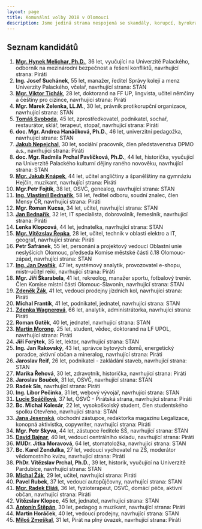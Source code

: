 ```yaml
---
layout: page
title: Komunální volby 2018 v Olomouci
description: Jsme jediná strana nespojená se skandály, korupcí, byrokracií. Jsme tu osm let. Hájíme svobodu, přinášíme čerstvé nápady a nebojíme se říkat, co si myslíme. Politici slibují modré z nebe, světlé zítřky a další prázdná hesla. Piráti nabízí jasné a konkrétní cíle – černé na bílém. Pusťte nás na ně!
---
```

## Seznam kandidátů

1. [**Mgr. Hynek Melichar, Ph.D.**](/lide/hynek-melichar), 36 let, vyučující na Univerzitě Palackého, odborník na mezinárodní bezpečnost a řešení konfliktů, navrhující strana: Piráti
2. **Ing. Josef Suchánek**, 55 let, manažer, ředitel Správy kolejí a menz Univerzity Palackého, včelař, navrhující strana: STAN
3. [**Mgr. Viktor Tichák**](/lide/viktor-tichak), 28 let, doktorand na FF UP, lingvista, učitel němčiny a češtiny pro cizince, navrhující strana: Piráti
4. **Mgr. Marek Zelenka, LL.M.**, 30 let, právník protikorupční organizace, navrhující strana: STAN
5. [**Tomáš Svoboda**](/lide/tomas-svoboda), 45 let, zprostředkovatel, podnikatel, sochař, restaurátor, sklář, terapeut, stopař, navrhující strana: Piráti
6. **doc. Mgr. Andrea Hanáčková, Ph.D.**, 46 let, univerzitní pedagožka, navrhující strana: STAN
7. [**Jakub Nepejchal**](/lide/jakub-nepejchal), 30 let, sociální pracovník, člen představenstva DPMO a.s., navrhující strana: Piráti
8. **doc. Mgr. Radmila Prchal Pavlíčková, Ph.D.**, 44 let,  historička, vyučující na Univerzitě Palackého kulturní dějiny raného novověku, navrhující strana: STAN
9. [**Mgr. Jakub Knápek**](/lide/jakub-knapek), 44 let, učitel angličtiny a španělštiny na gymnáziu Hejčín, muzikant, navrhující strana: Piráti
10. **Mgr.Petr Fojtík**, 38 let, OSVČ, genealog, navrhující strana: STAN
11. [**Ing. Vlastimil Bednařík**](/lide/vlastimil-bednarik), 58 let, ředitel odboru, soudní znalec, člen Mensy ČR, navrhující strana: Piráti
12. **Mgr. Roman Kucsa**, 34 let, učitel, navrhující strana: STAN
13. [**Jan Bednařík**](/lide/jan-bednarik), 32 let, IT specialista, dobrovolník, řemeslník, navrhující strana: Piráti
14. **Lenka Klopcová**, 44 let, jednatelka, navrhující strana: STAN
15. [**Mgr. Vítězslav Řepka**](/lide/vitezslav-repka), 28 let, učitel, technik v oblasti elektro a IT, geograf, navrhující strana: Piráti
16. **Petr Šafránek**, 55 let, personání a projektový vedoucí Oblastní unie neslyšících Olomouc, předseda Komise městské části č.18 Olomouc-západ, navrhující strana: STAN
17. [**Ing. Jan Dvořák**](/lide/jan-dvorak), 47 let, systémový analytik, provozovatel e-shopu, mistr-učitel reiki, navrhující strana: Piráti
18. **Mgr. Jiří Škarabela**, 41 let, rekreolog, manažer sportu, fotbalový trenér. Člen Komise místní části Olomouc-Slavonín, navrhující strana: STAN
19. [**Zdeněk Žák**](/lide/zdenek-zak), 41 let, vedoucí prodejny jízdních kol, navrhující strana: Piráti
20. **Michal Frantík**, 41 let, podnikatel, jednatel, navrhující strana: STAN
21. [**Zdenka Wagnerová**](/lide/zdenka-wagnerova), 66 let, analytik, administrátorka, navrhující strana: Piráti
22. **Roman Gatěk**, 40 let, jednatel, navrhující strana: STAN
23. [**Martin Morong**](/lide/martin-morong), 25 let, student, vědec, doktorand na LF UPOL, navrhující strana: Piráti
24. **Jiří Forýtek**, 35 let, lektor, navrhující strana: STAN
25. **Ing. Jan Rakovský**, 43 let, správce bytových domů, energetický poradce, aktivní občan a mineralog, navrhující strana: Piráti
26. **Jaroslav Reif**, 26 let, podnikatel - zakládání staveb, navrhující strana: STAN
27. **Marika Řehová**, 30 let, zdravotník, historička, navrhující strana: Piráti
28. **Jaroslav Bouček**, 31 let, OSVČ, navrhující strana: STAN
29. **Radek Sís**, navrhující strana: Piráti  
30. **Ing. Libor Pečinka**, 31 let, webový vývojář, navrhující strana: STAN
31. [**Lucie Spáčilová**](/lide/lucie-spacilova), 37 let, OSVČ - Pirátská strana, navrhující strana: Piráti
32. **Bc. Michal Kolesár**, 22 let, vysokoškolský student, člen studentského spolku Otevřeno, navrhující strana: STAN
33. [**Jana Jesenská**](/lide/jana-jesenska), obchodní zástupce, redaktorka magazínu Legalizace, konopná aktivistka, copywriter, navrhující strana: Piráti
34. **Mgr. Petr Skyva**, 44 let, zástupce ředitele SŠ, navrhující strana: STAN
35. [**David Bajnar**](/lide/david-bajnar), 40 let, vedoucí centrálního skladu, navrhující strana: Piráti
36. **MUDr. Jitka Moravová**, 64 let, stomatoložka, navrhující strana: STAN
37. **Bc. Karel Zendulka**, 27 let, vedoucí vychovatel na ZŠ, moderátor vědomostního kvízu, navrhující strana: Piráti
38. **PhDr. Vítězslav Prchal, Ph.D.**, 39 let, historik, vyučující na Univerzitě Pardubice, navrhující strana: STAN
39. [**Michal Žák**](/lide/michal-zak), 29 let, učitel, navrhující strana: Piráti
40. **Pavel Rubek**, 37 let, vedoucí autopůjčovny, navrhující strana: STAN
41. [**Mgr. Radek Eliáš**](/lide/radek-elias), 36 let, fyzioterapeut, OSVČ, domácí péče, aktivní občan, navrhující strana: Piráti
42. **Vítězslav Klopec**, 45 let, jednatel, navrhující strana: STAN
43. [**Antonín Štěpán**](/lide/antonin-stepan), 30 let, pedagog a muzikant, navrhující strana: Piráti
44. **Martin Horáček**, 40 let, vedoucí prodejny, navrhující strana: STAN
45. [**Miloš Zmeškal**](/lide/milos-zmeskal), 31 let, Pirát na plný úvazek, navrhující strana: Piráti